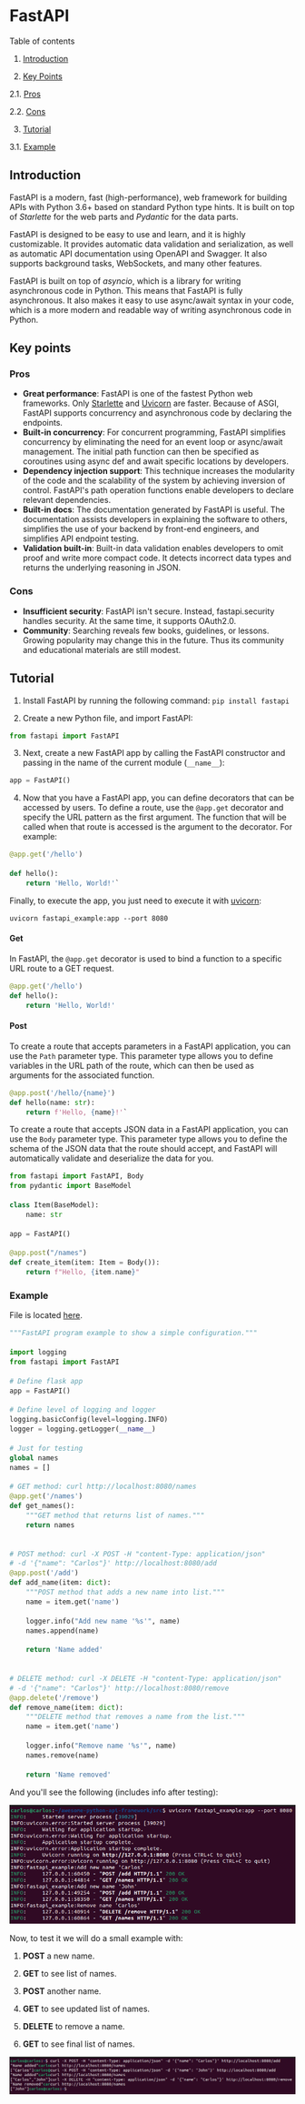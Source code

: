
# FastAPI

  

Table of contents

  

1. [Introduction](#introduction)

2. [Key Points](#key-points)

2.1. [Pros](#pros)

2.2. [Cons](#cons)

3. [Tutorial](#tutorial)

3.1. [Example](#example)

## Introduction

FastAPI is a modern, fast (high-performance), web framework for building APIs with Python 3.6+ based on standard Python type hints. It is built on top of *Starlette* for the web parts and *Pydantic* for the data parts.

FastAPI is designed to be easy to use and learn, and it is highly customizable. It provides automatic data validation and serialization, as well as automatic API documentation using OpenAPI and Swagger. It also supports background tasks, WebSockets, and many other features.

FastAPI is built on top of *asyncio*, which is a library for writing asynchronous code in Python. This means that FastAPI is fully asynchronous. It also makes it easy to use async/await syntax in your code, which is a more modern and readable way of writing asynchronous code in Python.

## Key points

### Pros

* **Great performance**: FastAPI is one of the fastest Python web frameworks. Only [Starlette](https://www.starlette.io/) and [Uvicorn](https://www.uvicorn.org/) are faster. Because of ASGI, FastAPI supports concurrency and asynchronous code by declaring the endpoints.
* **Built-in concurrency**: For concurrent programming, FastAPI simplifies concurrency by eliminating the need for an event loop or async/await management. The initial path function can then be specified as coroutines using async def and await specific locations by developers.
* **Dependency injection support**: This technique increases the modularity of the code and the scalability of the system by achieving inversion of control. FastAPI's path operation functions enable developers to declare relevant dependencies.
* **Built-in docs**: The documentation generated by FastAPI is useful. The documentation assists developers in explaining the software to others, simplifies the use of your backend by front-end engineers, and simplifies API endpoint testing.
* **Validation built-in**: Built-in data validation enables developers to omit proof and write more compact code. It detects incorrect data types and returns the underlying reasoning in JSON.

### Cons

* **Insufficient security**: FastAPI isn't secure. Instead, fastapi.security handles security. At the same time, it supports OAuth2.0.
* **Community**: Searching reveals few books, guidelines, or lessons. Growing popularity may change this in the future. Thus its community and educational materials are still modest.

## Tutorial

1. Install FastAPI by running the following command: `pip install fastapi`

  

2. Create a new Python file, and import FastAPI:

```python
from fastapi import FastAPI
```

3. Next, create a new FastAPI app by calling the FastAPI constructor and passing in the name of the current module (`__name__`):

```python
app = FastAPI()
```

4. Now that you have a FastAPI app, you can define decorators that can be accessed by users. To define a route, use the `@app.get` decorator and specify the URL pattern as the first argument. The function that will be called when that route is accessed is the argument to the decorator. For example:

```python
@app.get('/hello')

def hello():
	return 'Hello, World!'`
```

Finally, to execute the app, you just need to execute it with [uvicorn](https://www.uvicorn.org/):

```shell
uvicorn fastapi_example:app --port 8080
```

#### Get

In FastAPI, the `@app.get` decorator is used to bind a function to a specific URL route to a GET request.

```python
@app.get('/hello')
def hello():
	return 'Hello, World!'
```

#### Post

To create a route that accepts parameters in a FastAPI application, you can use the `Path` parameter type. This parameter type allows you to define variables in the URL path of the route, which can then be used as arguments for the associated function.

```python
@app.post('/hello/{name}')
def hello(name: str):
	return f'Hello, {name}!'`
```

To create a route that accepts JSON data in a FastAPI application, you can use the `Body` parameter type. This parameter type allows you to define the schema of the JSON data that the route should accept, and FastAPI will automatically validate and deserialize the data for you.

```python
from fastapi import FastAPI, Body
from pydantic import BaseModel

class Item(BaseModel):
    name: str

app = FastAPI()

@app.post("/names")
def create_item(item: Item = Body()):
	return f"Hello, {item.name}"
```

### Example

File is located [here](https://github.com/Carlosma7/awesome-python-api-framework/blob/main/src/fastapi_example.py).

```python
"""FastAPI program example to show a simple configuration."""

import logging
from fastapi import FastAPI

# Define flask app
app = FastAPI()

# Define level of logging and logger
logging.basicConfig(level=logging.INFO)
logger = logging.getLogger(__name__)

# Just for testing
global names
names = []

# GET method: curl http://localhost:8080/names
@app.get('/names')
def get_names():
    """GET method that returns list of names."""
    return names


# POST method: curl -X POST -H "content-Type: application/json"
# -d '{"name": "Carlos"}' http://localhost:8080/add
@app.post('/add')
def add_name(item: dict):
    """POST method that adds a new name into list."""
    name = item.get('name')

    logger.info("Add new name '%s'", name)
    names.append(name)

    return 'Name added'


# DELETE method: curl -X DELETE -H "content-Type: application/json"
# -d '{"name": "Carlos"}' http://localhost:8080/remove
@app.delete('/remove')
def remove_name(item: dict):
    """DELETE method that removes a name from the list."""
    name = item.get('name')

    logger.info("Remove name '%s'", name)
    names.remove(name)

    return 'Name removed'
```

  

And you'll see the following (includes info after testing):

  

![FastAPI execution](https://github.com/Carlosma7/awesome-python-api-framework/blob/main/img/fastapi_execution.png)

  

Now, to test it we will do a small example with:

1. **POST** a new name.

2. **GET** to see list of names.

3. **POST** another name.

4. **GET** to see updated list of names.

5. **DELETE** to remove a name.

6. **GET** to see final list of names.

  

![Curl requests](https://github.com/Carlosma7/awesome-python-api-framework/blob/main/img/fastapi_curl.png)

